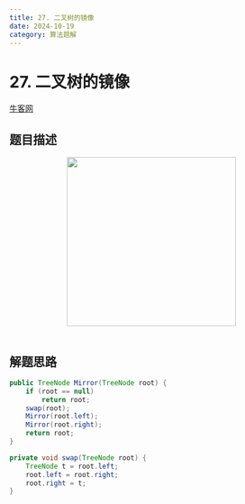 ```yaml
---
title: 27. 二叉树的镜像
date: 2024-10-19
category: 算法题解
---
```


# 27. 二叉树的镜像

[牛客网](https://www.nowcoder.com/practice/a9d0ecbacef9410ca97463e4a5c83be7?tpId=13&tqId=11171&tab=answerKey&from=cyc_github)

## 题目描述

<div align="center"> <img src="https://cs-notes-1256109796.cos.ap-guangzhou.myqcloud.com/0c12221f-729e-4c22-b0ba-0dfc909f8adf.jpg" width="300"/> </div><br>

## 解题思路

```java
public TreeNode Mirror(TreeNode root) {
    if (root == null)
        return root;
    swap(root);
    Mirror(root.left);
    Mirror(root.right);
    return root;
}

private void swap(TreeNode root) {
    TreeNode t = root.left;
    root.left = root.right;
    root.right = t;
}
```
